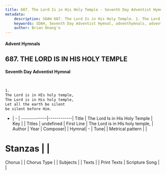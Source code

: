 ```yaml
---
title: 687. The Lord Is in His Holy Temple - Seventh Day Adventist Hymnal
metadata:
    description: SDAH 687. The Lord Is in His Holy Temple. 1. The Lord is in HIs holy temple, The Lord is in His holy temple, Let all the earth be silent be silent before Him.
    keywords: SDAH, Seventh Day Adventist Hymnal, adventhymnals, advent hymnals, The Lord Is in His Holy Temple, The Lord is in HIs holy temple, 
    author: Brian Onang'o
---
```


#### Advent Hymnals
## 687. THE LORD IS IN HIS HOLY TEMPLE
#### Seventh Day Adventist Hymnal

```txt


1.
The Lord is in HIs holy temple,
The Lord is in His holy temple,
Let all the earth be silent
be silent before Him.


```

- |   -  |
-------------|------------|
Title | The Lord Is in His Holy Temple |
Key |  |
Titles | undefined |
First Line | The Lord is in HIs holy temple, |
Author | 
Year | 
Composer|  |
Hymnal|  - |
Tune|  |
Metrical pattern | |
# Stanzas |  |
Chorus |  |
Chorus Type |  |
Subjects |  |
Texts |  |
Print Texts | 
Scripture Song |  |
  
